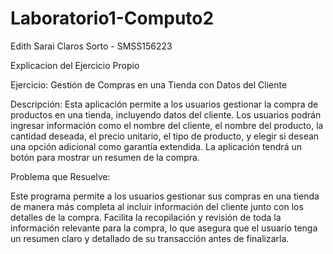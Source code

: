 # Laboratorio1-Computo2

Edith Sarai Claros Sorto - SMSS156223

Explicacion del Ejercicio Propio 

Ejercicio: Gestión de Compras en una Tienda con Datos del Cliente

Descripción:
Esta aplicación permite a los usuarios gestionar la compra de productos en una tienda, incluyendo datos del cliente. Los usuarios podrán ingresar información como el nombre del cliente, el nombre del producto, la cantidad deseada, el precio unitario, el tipo de producto, y elegir si desean una opción adicional como garantía extendida. La aplicación tendrá un botón para mostrar un resumen de la compra.

Problema que Resuelve:

Este programa permite a los usuarios gestionar sus compras en una tienda de manera más completa al incluir información del cliente junto con los detalles de la compra.
Facilita la recopilación y revisión de toda la información relevante para la compra, lo que asegura que el usuario tenga un resumen claro y detallado de su transacción antes de finalizarla.


